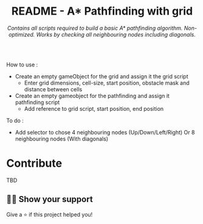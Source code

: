 <h1 align="center">README - A* Pathfinding with grid </h1>
<p align="center"><i>Contains all scripts required to build a basic A* pathfinding algorithm. Non-optimized.
Works by checking all neighbouring nodes including diagonals.</i></p>
<div align="center">
</div>
<br>
<br>



How to use :
- Create an empty gameObject for the grid and assign it the grid script
  - Enter grid dimensions, cell-size, start position, obstacle mask and distance between cells
- Create an empty gameobject for the pathfinding and assign it pathfinding script
  - Add reference to grid script, start position, end position


To do : 
- Add selector to chose 4 neighbouring nodes (Up/Down/Left/Right) Or 8 neighbouring nodes (With diagonals) 



# Contribute

TBD

## :man_astronaut: Show your support

Give a ⭐️ if this project helped you!
